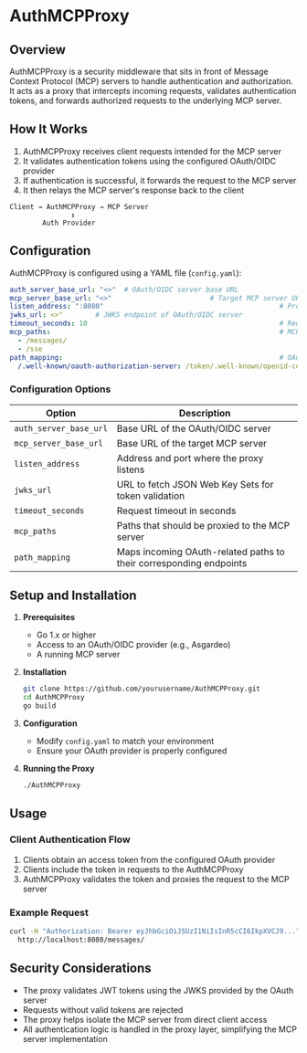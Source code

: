 # AuthMCPProxy

## Overview
AuthMCPProxy is a security middleware that sits in front of Message Context Protocol (MCP) servers to handle authentication and authorization. It acts as a proxy that intercepts incoming requests, validates authentication tokens, and forwards authorized requests to the underlying MCP server.

## How It Works
1. AuthMCPProxy receives client requests intended for the MCP server
2. It validates authentication tokens using the configured OAuth/OIDC provider
3. If authentication is successful, it forwards the request to the MCP server
4. It then relays the MCP server's response back to the client

```
Client → AuthMCPProxy → MCP Server
               ↕
        Auth Provider
```

## Configuration

AuthMCPProxy is configured using a YAML file (`config.yaml`):

```yaml
auth_server_base_url: "<>"  # OAuth/OIDC server base URL
mcp_server_base_url: "<>"                        # Target MCP server URL
listen_address: ":8080"                                           # Proxy listening address
jwks_url: <>"        # JWKS endpoint of OAuth/OIDC server
timeout_seconds: 10                                               # Request timeout in seconds
mcp_paths:                                                        # MCP paths to proxy
  - /messages/
  - /sse
path_mapping:                                                     # OAuth endpoint mappings
  /.well-known/oauth-authorization-server: /token/.well-known/openid-configuration
```

### Configuration Options

| Option | Description |
|--------|-------------|
| `auth_server_base_url` | Base URL of the OAuth/OIDC server |
| `mcp_server_base_url` | Base URL of the target MCP server |
| `listen_address` | Address and port where the proxy listens |
| `jwks_url` | URL to fetch JSON Web Key Sets for token validation |
| `timeout_seconds` | Request timeout in seconds |
| `mcp_paths` | Paths that should be proxied to the MCP server |
| `path_mapping` | Maps incoming OAuth-related paths to their corresponding endpoints |

## Setup and Installation

1. **Prerequisites**
   - Go 1.x or higher
   - Access to an OAuth/OIDC provider (e.g., Asgardeo)
   - A running MCP server

2. **Installation**
   ```bash
   git clone https://github.com/yourusername/AuthMCPProxy.git
   cd AuthMCPProxy
   go build
   ```

3. **Configuration**
   - Modify `config.yaml` to match your environment
   - Ensure your OAuth provider is properly configured

4. **Running the Proxy**
   ```bash
   ./AuthMCPProxy
   ```

## Usage

### Client Authentication Flow

1. Clients obtain an access token from the configured OAuth provider
2. Clients include the token in requests to the AuthMCPProxy
3. AuthMCPProxy validates the token and proxies the request to the MCP server

### Example Request

```bash
curl -H "Authorization: Bearer eyJhbGciOiJSUzI1NiIsInR5cCI6IkpXVCJ9..." \
  http://localhost:8080/messages/
```

## Security Considerations

- The proxy validates JWT tokens using the JWKS provided by the OAuth server
- Requests without valid tokens are rejected
- The proxy helps isolate the MCP server from direct client access
- All authentication logic is handled in the proxy layer, simplifying the MCP server implementation
